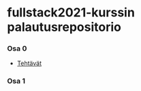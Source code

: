 # fullstack2021-kurssin palautusrepositorio

### Osa 0

- [Tehtävät](https://github.com/Noraelisa/fullstack_palautus/tree/main/Osa%200)

### Osa 1



